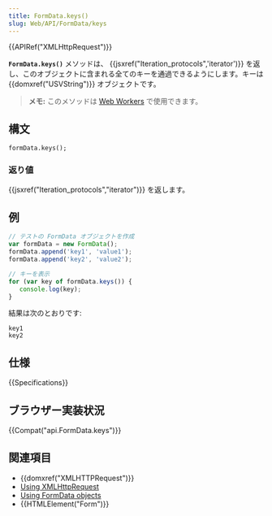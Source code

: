 ```yaml
---
title: FormData.keys()
slug: Web/API/FormData/keys
---
```


{{APIRef("XMLHttpRequest")}}

**`FormData.keys()`** メソッドは、 {{jsxref("Iteration_protocols",'iterator')}} を返し、このオブジェクトに含まれる全てのキーを通過できるようにします。キーは {{domxref("USVString")}} オブジェクトです。

> **メモ:** このメソッドは [Web Workers](/ja/docs/Web/API/Web_Workers_API) で使用できます。

## 構文

```
formData.keys();
```

### 返り値

{{jsxref("Iteration_protocols","iterator")}} を返します。

## 例

```js
// テストの FormData オブジェクトを作成
var formData = new FormData();
formData.append('key1', 'value1');
formData.append('key2', 'value2');

// キーを表示
for (var key of formData.keys()) {
   console.log(key);
}
```

結果は次のとおりです:

```
key1
key2
```

## 仕様

{{Specifications}}

## ブラウザー実装状況

{{Compat("api.FormData.keys")}}

## 関連項目

- {{domxref("XMLHTTPRequest")}}
- [Using XMLHttpRequest](/ja/docs/DOM/XMLHttpRequest/Using_XMLHttpRequest)
- [Using FormData objects](/ja/docs/DOM/XMLHttpRequest/FormData/Using_FormData_Objects)
- {{HTMLElement("Form")}}
